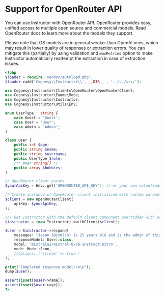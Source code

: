# Support for OpenRouter API

You can use Instructor with OpenRouter API. OpenRouter provides easy, unified access
to multiple open source and commercial models. Read OpenRouter docs to learn more about
the models they support.

Please note that OS models are in general weaker than OpenAI ones, which may result in
lower quality of responses or extraction errors. You can mitigate this (partially) by using
validation and `maxRetries` option to make Instructor automatically reattempt the extraction
in case of extraction issues.


```php
<?php
$loader = require 'vendor/autoload.php';
$loader->add('Cognesy\\Instructor\\', __DIR__ . '../../src/');

use Cognesy\Instructor\Clients\OpenRouter\OpenRouterClient;
use Cognesy\Instructor\Enums\Mode;
use Cognesy\Instructor\Instructor;
use Cognesy\Instructor\Utils\Env;

enum UserType : string {
    case Guest = 'Guest';
    case User = 'User';
    case Admin = 'Admin';
}

class User {
    public int $age;
    public string $name;
    public string $username;
    public UserType $role;
    /** @var string[] */
    public array $hobbies;
}

// OpenRouter client params
$yourApiKey = Env::get('OPENROUTER_API_KEY'); // or your own value/source

// Create instance of OpenRouter client initialized with custom parameters
$client = new OpenRouterClient(
    apiKey: $yourApiKey,
);

/// Get Instructor with the default client component overridden with your own
$instructor = (new Instructor)->withClient($client);

$user = $instructor->respond(
    messages: "Jason (@jxnlco) is 25 years old and is the admin of this project. He likes playing football and reading books.",
    responseModel: User::class,
    model: 'mistralai/mixtral-8x7b-instruct:nitro',
    mode: Mode::Json,
    //options: ['stream' => true ]
);

print("Completed response model:\n\n");
dump($user);

assert(isset($user->name));
assert(isset($user->age));
?>
```
